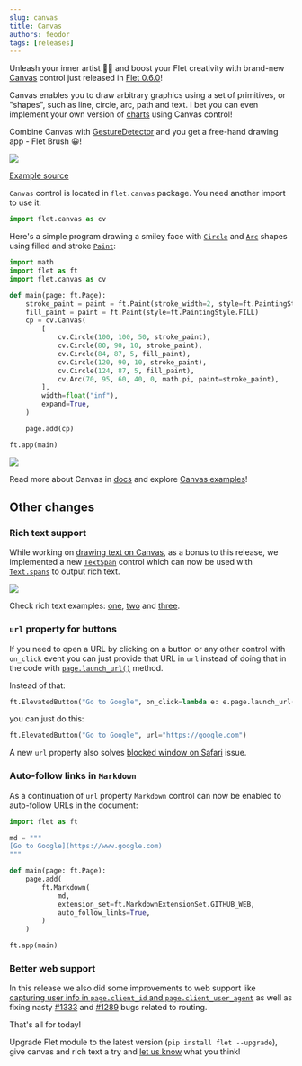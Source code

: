 ```yaml
---
slug: canvas
title: Canvas
authors: feodor
tags: [releases]
---
```


Unleash your inner artist 🧑‍🎨 and boost your Flet creativity with brand-new [Canvas](/docs/controls/canvas) control just released in [Flet 0.6.0](https://pypi.org/project/flet/)!

Canvas enables you to draw arbitrary graphics using a set of primitives, or "shapes", such as line, circle, arc, path and text. I bet you can even implement your own version of [charts](/blog/flet-charts) using Canvas control!

Combine Canvas with [GestureDetector](/docs/controls/gesturedetector) and you get a free-hand drawing app - Flet Brush 😀!

<img src="/img/docs/controls/canvas/canvas-flet-brush.gif" className="screenshot-70 screenshot-rounded"/>

[Example source](https://github.com/flet-dev/examples/blob/main/python/controls/canvas/canvas-flet-brush.py)

<!-- truncate -->

`Canvas` control is located in `flet.canvas` package. You need another import to use it:

```python
import flet.canvas as cv
```

Here's a simple program drawing a smiley face with [`Circle`](/docs/controls/canvas#circle-shape-properties) and [`Arc`](/docs/controls/canvas#arc-shape-properties) shapes using filled and stroke [`Paint`](/docs/reference/types/paint):

```python
import math
import flet as ft
import flet.canvas as cv

def main(page: ft.Page):
    stroke_paint = paint = ft.Paint(stroke_width=2, style=ft.PaintingStyle.STROKE)
    fill_paint = paint = ft.Paint(style=ft.PaintingStyle.FILL)
    cp = cv.Canvas(
        [
            cv.Circle(100, 100, 50, stroke_paint),
            cv.Circle(80, 90, 10, stroke_paint),
            cv.Circle(84, 87, 5, fill_paint),
            cv.Circle(120, 90, 10, stroke_paint),
            cv.Circle(124, 87, 5, fill_paint),
            cv.Arc(70, 95, 60, 40, 0, math.pi, paint=stroke_paint),
        ],
        width=float("inf"),
        expand=True,
    )

    page.add(cp)

ft.app(main)
```

<img src="/img/docs/controls/canvas/canvas-face.png" className="screenshot-30"/>

Read more about Canvas in [docs](/docs/controls/canvas) and explore [Canvas examples](https://github.com/flet-dev/examples/tree/main/python/controls/canvas)!

## Other changes

### Rich text support

While working on [drawing text on Canvas](/docs/controls/canvas#drawing-text), as a bonus to this release, we implemented a new [`TextSpan`](/docs/reference/types/textspan) control which can now be used with [`Text.spans`](/docs/controls/text#spans) to output rich text.

<img src="/img/docs/controls/text/richtext-borders-stroke.png" className="screenshot-60" />

Check rich text examples: [one](/docs/controls/text#rich-text-basics), [two](/docs/controls/text#rich-text-with-borders-and-stroke) and [three](/docs/controls/text#rich-text-with-gradient).

### `url` property for buttons

If you need to open a URL by clicking on a button or any other control with `on_click` event you can just provide that URL in `url` instead of doing that in the code with [`page.launch_url()`](/docs/controls/page#launch_urlurl) method.

Instead of that:

```python
ft.ElevatedButton("Go to Google", on_click=lambda e: e.page.launch_url("https://google.com"))
```

you can just do this:

```python
ft.ElevatedButton("Go to Google", url="https://google.com")
```

A new `url` property also solves [blocked window on Safari](https://github.com/flet-dev/flet/issues/1105) issue.

### Auto-follow links in `Markdown`

As a continuation of `url` property `Markdown` control can now be enabled to auto-follow URLs in the document:

```python
import flet as ft

md = """
[Go to Google](https://www.google.com)
"""

def main(page: ft.Page):
    page.add(
        ft.Markdown(
            md,
            extension_set=ft.MarkdownExtensionSet.GITHUB_WEB,
            auto_follow_links=True,
        )
    )

ft.app(main)
```

### Better web support

In this release we also did some improvements to web support like [capturing user info in `page.client_id` and `page.client_user_agent`](https://github.com/flet-dev/flet/pull/1302) as well as fixing nasty [#1333](https://github.com/flet-dev/flet/pull/1333) and [#1289](https://github.com/flet-dev/flet/pull/1289) bugs related to routing.

That's all for today!

Upgrade Flet module to the latest version (`pip install flet --upgrade`), give canvas and rich text a try and [let us know](https://discord.gg/dzWXP8SHG8) what you think!
